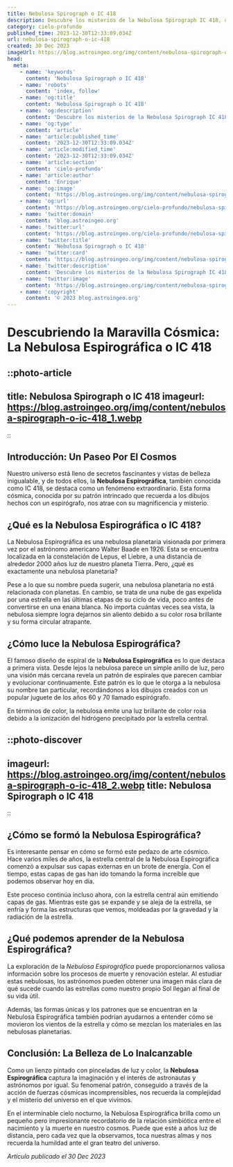```yaml
---
title: Nebulosa Spirograph o IC 418
description: Descubre los misterios de la Nebulosa Spirograph IC 418, una joya cósmica incandescente que revela los secretos del universo. ¡Explora ahora!
category: cielo-profundo
published_time: 2023-12-30T12:33:09.034Z
url: nebulosa-spirograph-o-ic-418
created: 30 Dec 2023
imageUrl: https://blog.astroingeo.org/img/content/nebulosa-spirograph-o-ic-418_3.webp
head:
  meta:
    - name: 'keywords'
      content: 'Nebulosa Spirograph o IC 418'
    - name: 'robots'
      content: 'index, follow'
    - name: 'og:title'
      content: 'Nebulosa Spirograph o IC 418'
    - name: 'og:description'
      content: 'Descubre los misterios de la Nebulosa Spirograph IC 418, una joya cósmica incandescente que revela los secretos del universo. ¡Explora ahora!'
    - name: 'og:type'
      content: 'article'
    - name: 'article:published_time'
      content: '2023-12-30T12:33:09.034Z'
    - name: 'article:modified_time'
      content: '2023-12-30T12:33:09.034Z'
    - name: 'article:section'
      content: 'cielo-profundo'
    - name: 'article:author'
      content: 'Enrique'
    - name: 'og:image'
      content: 'https://blog.astroingeo.org/img/content/nebulosa-spirograph-o-ic-418_3.webp'
    - name: 'og:url'
      content: 'https://blog.astroingeo.org/cielo-profundo/nebulosa-spirograph-o-ic-418'
    - name: 'twitter:domain'
      content: 'blog.astroingeo.org'
    - name: 'twitter:url'
      content: 'https://blog.astroingeo.org/cielo-profundo/nebulosa-spirograph-o-ic-418'
    - name: 'twitter:title'
      content: 'Nebulosa Spirograph o IC 418'
    - name: 'twitter:card'
      content: 'https://blog.astroingeo.org/img/content/nebulosa-spirograph-o-ic-418_3.webp'
    - name: 'twitter:description'
      content: 'Descubre los misterios de la Nebulosa Spirograph IC 418, una joya cósmica incandescente que revela los secretos del universo. ¡Explora ahora!'
    - name: 'twitter:image'
      content: 'https://blog.astroingeo.org/img/content/nebulosa-spirograph-o-ic-418_3.webp'
    - name: 'copyright'
      content: '© 2023 blog.astroingeo.org'
---
```

# Descubriendo la Maravilla Cósmica: La Nebulosa Espirográfica o IC 418

::photo-article
---
title: Nebulosa Spirograph o IC 418
imageurl: https://blog.astroingeo.org/img/content/nebulosa-spirograph-o-ic-418_1.webp
---
::

## Introducción: Un Paseo Por El Cosmos

Nuestro universo está lleno de secretos fascinantes y vistas de belleza inigualable, y de todos ellos, la __Nebulosa Espirográfica__, también conocida como IC 418, se destaca como un fenómeno extraordinario. Esta forma cósmica, conocida por su patrón intrincado que recuerda a los dibujos hechos con un espirógrafo, nos atrae con su magnificencia y misterio.

## ¿Qué es la Nebulosa Espirográfica o IC 418?

La Nebulosa Espirográfica es una nebulosa planetaria visionada por primera vez por el astrónomo americano Walter Baade en 1926. Esta se encuentra localizada en la constelación de Lepus, el Liebre, a una distancia de alrededor 2000 años luz de nuestro planeta Tierra. Pero, ¿qué es exactamente una nebulosa planetaria?

Pese a lo que su nombre pueda sugerir, una nebulosa planetaria no está relacionada con planetas. En cambio, se trata de una nube de gas expelida por una estrella en las últimas etapas de su ciclo de vida, poco antes de convertirse en una enana blanca. No importa cuántas veces sea vista, la nebulosa siempre logra dejarnos sin aliento debido a su color rosa brillante y su forma circular atrapante.

## ¿Cómo luce la Nebulosa Espirográfica?

El famoso diseño de espiral de la __Nebulosa Espirográfica__ es lo que destaca a primera vista. Desde lejos la nebulosa parece un simple anillo de luz, pero una visión más cercana revela un patrón de espirales que parecen cambiar y evolucionar continuamente. Este patrón es lo que le otorga a la nebulosa su nombre tan particular, recordándonos a los dibujos creados con un popular juguete de los años 60 y 70 llamado espirógrafo.

En términos de color, la nebulosa emite una luz brillante de color rosa debido a la ionización del hidrógeno precipitado por la estrella central.


::photo-discover
---
imageurl: https://blog.astroingeo.org/img/content/nebulosa-spirograph-o-ic-418_2.webp
title: Nebulosa Spirograph o IC 418
---
::

## ¿Cómo se formó la Nebulosa Espirográfica?

Es interesante pensar en cómo se formó este pedazo de arte cósmico. Hace varios miles de años, la estrella central de la Nebulosa Espirográfica comenzó a expulsar sus capas externas en un brote de energía. Con el tiempo, estas capas de gas han ido tomando la forma increíble que podemos observar hoy en día.

Este proceso continúa incluso ahora, con la estrella central aún emitiendo capas de gas. Mientras este gas se expande y se aleja de la estrella, se enfría y forma las estructuras que vemos, moldeadas por la gravedad y la radiación de la estrella.

## ¿Qué podemos aprender de la Nebulosa Espirográfica?

La exploración de la *Nebulosa Espirográfica* puede proporcionarnos valiosa información sobre los procesos de muerte y renovación estelar. Al estudiar estas nebulosas, los astrónomos pueden obtener una imagen más clara de qué sucede cuando las estrellas como nuestro propio Sol llegan al final de su vida útil.

Además, las formas únicas y los patrones que se encuentran en la Nebulosa Espirográfica también podrían ayudarnos a entender cómo se movieron los vientos de la estrella y cómo se mezclan los materiales en las nebulosas planetarias.

## Conclusión: La Belleza de Lo Inalcanzable

Como un lienzo pintado con pinceladas de luz y color, la __Nebulosa Espirográfica__ captura la imaginación y el interés de astronautas y astrónomos por igual. Su fenomenal patrón, conseguido a través de la acción de fuerzas cósmicas incomprensibles, nos recuerda la complejidad y el misterio del universo en el que vivimos.

En el interminable cielo nocturno, la Nebulosa Espirográfica brilla como un pequeño pero impresionante recordatorio de la relación simbiótica entre el nacimiento y la muerte en nuestro cosmos. Puede que esté a años luz de distancia, pero cada vez que la observamos, toca nuestras almas y nos recuerda la humildad ante el gran teatro del universo.


_Artículo publicado el 30 Dec 2023_
